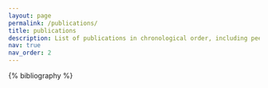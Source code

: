 ```yaml
---
layout: page
permalink: /publications/
title: publications
description: List of publications in chronological order, including peer-reviewed and preprint papers.
nav: true
nav_order: 2
---
```


<!-- _pages/publications.md -->
<div class="publications">

{% bibliography %}

</div>
